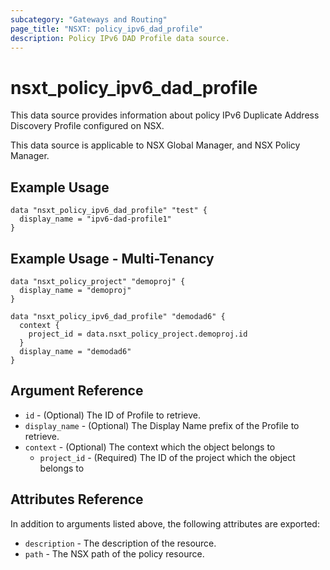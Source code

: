 ```yaml
---
subcategory: "Gateways and Routing"
page_title: "NSXT: policy_ipv6_dad_profile"
description: Policy IPv6 DAD Profile data source.
---
```


# nsxt_policy_ipv6_dad_profile

This data source provides information about policy IPv6 Duplicate Address Discovery Profile configured on NSX.

This data source is applicable to NSX Global Manager, and NSX Policy Manager.

## Example Usage

```hcl
data "nsxt_policy_ipv6_dad_profile" "test" {
  display_name = "ipv6-dad-profile1"
}
```

## Example Usage - Multi-Tenancy

```hcl
data "nsxt_policy_project" "demoproj" {
  display_name = "demoproj"
}

data "nsxt_policy_ipv6_dad_profile" "demodad6" {
  context {
    project_id = data.nsxt_policy_project.demoproj.id
  }
  display_name = "demodad6"
}
```

## Argument Reference

* `id` - (Optional) The ID of Profile to retrieve.
* `display_name` - (Optional) The Display Name prefix of the Profile to retrieve.
* `context` - (Optional) The context which the object belongs to
    * `project_id` - (Required) The ID of the project which the object belongs to

## Attributes Reference

In addition to arguments listed above, the following attributes are exported:

* `description` - The description of the resource.
* `path` - The NSX path of the policy resource.

